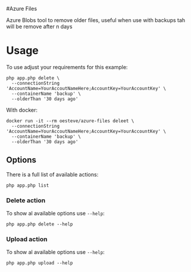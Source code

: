 #Azure Files

Azure Blobs tool to remove older files, useful when use with backups tah will be remove after n days

# Usage

To use adjust your requirements for this example:

    php app.php delete \
      --connectionString 'AccountName=YourAccoutNameHere;AccountKey=YourAccountKey' \
      --containerName 'backup' \
      --olderThan '30 days ago'
      
With docker:

    docker run -it --rm oesteve/azure-files deleet \
      --connectionString 'AccountName=YourAccoutNameHere;AccountKey=YourAccountKey' \
      --containerName 'backup' \
      --olderThan '30 days ago'

## Options

There is a full list of available actions:

    php app.php list
    
    
### Delete action

To show al available options use `--help`:
    
    php app.php delete --help
        
### Upload action

To show al available options use `--help`:
    
    php app.php upload --help
